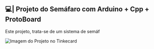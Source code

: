 ## 💻| Projeto do Semáfaro com Arduino + Cpp + ProtoBoard

  Este projeto, trata-se de um sistema de semáf

![Imagem do Projeto no Tinkecard](https://github.com/user-attachments/assets/49206bc0-7cde-4ada-b7f5-ab6e50eed3be)

